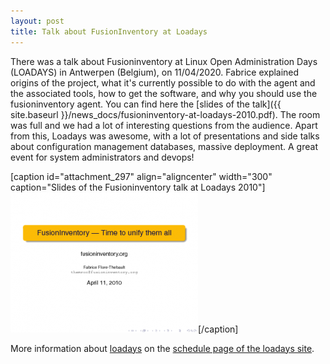 ```yaml
---
layout: post
title: Talk about FusionInventory at Loadays
---
```


There was a talk about Fusioninventory at Linux Open Administration Days (LOADAYS) in Antwerpen (Belgium), on 11/04/2020. Fabrice explained origins of the project, what it's currently possible to do with the agent and the associated tools, how to get the software, and why you should use the fusioninventory agent. You can find here the [slides of the talk]({{ site.baseurl }}/news_docs/fusioninventory-at-loadays-2010.pdf). The room was full and we had a lot of interesting questions from the audience. Apart from this, Loadays was awesome, with a lot of presentations and side talks about configuration management databases, massive deployment. A great event for system administrators and devops!

[caption id="attachment_297" align="aligncenter" width="300" caption="Slides of the Fusioninventory talk at Loadays 2010"]<a href="/news_docs/fusioninventory-at-loadays-2010.pdf"><img class="size-medium wp-image-297" title="Fusioninventory talk at Loadays 2010" src="/news_docs/fusioninventory-at-loadays-2010-300x224.png" alt="First slide of the Fusioninventory talk at Loadays 2010" width="300" height="224" /></a>[/caption]

More information about [loadays](http://www.loadays.org) on the [schedule page of the loadays site](http://www.loadays.org/schedule).
